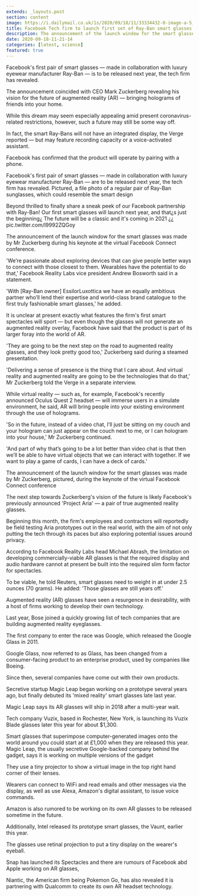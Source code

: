 ```yaml
---
extends: _layouts.post
section: content
image: https://i.dailymail.co.uk/1s/2020/09/18/11/33334432-0-image-a-5_1600423211225.jpg 
title: Facebook Tech firm to launch first set of Ray-Ban smart glasses next year 
description: The announcement of the launch window for the smart glasses was made by Mr Zuckerberg during the keynote of the virtually-held Facebook Connect conference. 
date: 2020-09-18-11-21-14 
categories: [latest, science] 
featured: true 
--- 
```

Facebook's first pair of smart glasses — made in collaboration with luxury eyewear manufacturer Ray-Ban — is to be released next year, the tech firm has revealed.

The announcement coincided with CEO Mark Zuckerberg revealing his vision for the future of augmented reality (AR) — bringing holograms of friends into your home.

While this dream may seem especially appealing amid present coronavirus-related restrictions, however, such a future may still be some way off.

In fact, the smart Ray-Bans will not have an integrated display, the Verge reported — but may feature recording capacity or a voice-activated assistant.

Facebook has confirmed that the product will operate by pairing with a phone. 

Facebook's first pair of smart glasses — made in collaboration with luxury eyewear manufacturer Ray-Ban — are to be released next year, the tech firm has revealed. Pictured, a file photo of a regular pair of Ray-Ban sunglasses, which could resemble the smart design

Beyond thrilled to finally share a sneak peek of our Facebook partnership with Ray-Ban! Our first smart glasses will launch next year, and that¿s just the beginning¿ The future will be a classic and it's coming in 2021 ¿¿ pic.twitter.com/l9992ZQGoy

The announcement of the launch window for the smart glasses was made by Mr Zuckerberg during his keynote at the virtual Facebook Connect conference.  

'We’re passionate about exploring devices that can give people better ways to connect with those closest to them. Wearables have the potential to do that,' Facebook Reality Labs vice president Andrew Bosworth said in a statement.

'With [Ray-Ban owner] EssilorLuxottica we have an equally ambitious partner who’ll lend their expertise and world-class brand catalogue to the first truly fashionable smart glasses,' he added. 

It is unclear at present exactly what features the firm's first smart spectacles will sport — but even though the glasses will not generate an augmented reality overlay, Facebook have said that the product is part of its larger foray into the world of AR. 

'They are going to be the next step on the road to augmented reality glasses, and they look pretty good too,' Zuckerberg said during a steamed presentation.

'Delivering a sense of presence is the thing that I care about. And virtual reality and augmented reality are going to be the technologies that do that,' Mr Zuckerberg told the Verge in a separate interview.

While virtual reality — such as, for example, Facebook's recently announced Oculus Quest 2 headset — will immerse users in a simulate environment, he said, AR will bring people into your existing environment through the use of holograms.

'So in the future, instead of a video chat, I’ll just be sitting on my couch and your hologram can just appear on the couch next to me, or I can hologram into your house,' Mr Zuckerberg continued.

'And part of why that’s going to be a lot better than video chat is that then we’ll be able to have virtual objects that we can interact with together. If we want to play a game of cards, I can have a deck of cards.'

The announcement of the launch window for the smart glasses was made by Mr Zuckerberg, pictured, during the keynote of the virtual Facebook Connect conference

The next step towards Zuckerberg's vision of the future is likely Facebook's previously announced 'Project Aria' — a pair of true augmented reality glasses.

Beginning this month, the firm's employees and contractors will reportedly be field testing Aria prototypes out in the real world, with the aim of not only putting the tech through its paces but also exploring potential issues around privacy.

According to Facebook Reality Labs head Michael Abrash, the limitation on developing commercially-viable AR glasses is that the required display and audio hardware cannot at present be built into the required slim form factor for spectacles.

To be viable, he told Reuters, smart glasses need to weight in at under 2.5 ounces (70 grams). He added: 'Those glasses are still years off.'

Augmented reality (AR) glasses have seen a resurgence in desirability, with a host of firms working to develop their own technology. 

Last year, Bose joined a quickly growing list of tech companies that are building augmented reality eyeglasses. 

The first company to enter the race was Google, which released the Google Glass in 2011. 

Google Glass, now referred to as Glass, has been changed from a consumer-facing product to an enterprise product, used by companies like Boeing. 

Since then, several companies have come out with their own products.

Secretive startup Magic Leap began working on a prototype several years ago, but finally debuted its 'mixed reality' smart glasses late last year. 

Magic Leap says its AR glasses will ship in 2018 after a multi-year wait. 

Tech company Vuzix, based in Rochester, New York, is launching its Vuzix Blade glasses later this year for about $1,300. 

Smart glasses that superimpose computer-generated images onto the world around you could start at at £1,000 when they are released this year. Magic Leap, the usually secretive Google-backed company behind the gadget, says it is working on multiple versions of the gadget

They use a tiny projector to show a virtual image in the top right hand corner of their lenses. 

Wearers can connect to WiFi and read emails and other messages via the display, as well as use Alexa, Amazon's digital assistant, to issue voice commands. 

Amazon is also rumored to be working on its own AR glasses to be released sometime in the future. 

Additionally, Intel released its prototype smart glasses, the Vaunt, earlier this year. 

The glasses use retinal projection to put a tiny display on the wearer's eyeball. 

Snap has launched its Spectacles and there are rumours of Facebook abd Apple working on AR glasses, 

Niantic, the American firm being Pokemon Go, has also revealed it is partnering with Qualcomm to create its own AR headset technology. 

